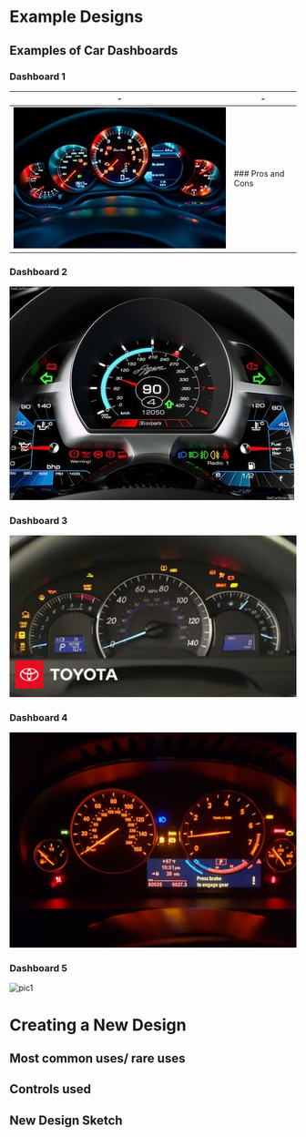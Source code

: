 # Example Designs

## Examples of Car Dashboards 
### Dashboard 1
| - | - |
|---|---|
|![pic1](/images2/pic1.jpeg#left)| ### Pros and Cons |
### Dashboard 2
![pic1](/images2/pic2.jpeg#left)
### Dashboard 3
![pic1](/images2/pic3.jpeg#left)
### Dashboard 4
![pic1](/images2/pic4.jpeg#left)
### Dashboard 5
![pic1](/images2/pic5.HEIC#left)
# Creating a New Design

## Most common uses/ rare uses

## Controls used

## New Design Sketch
